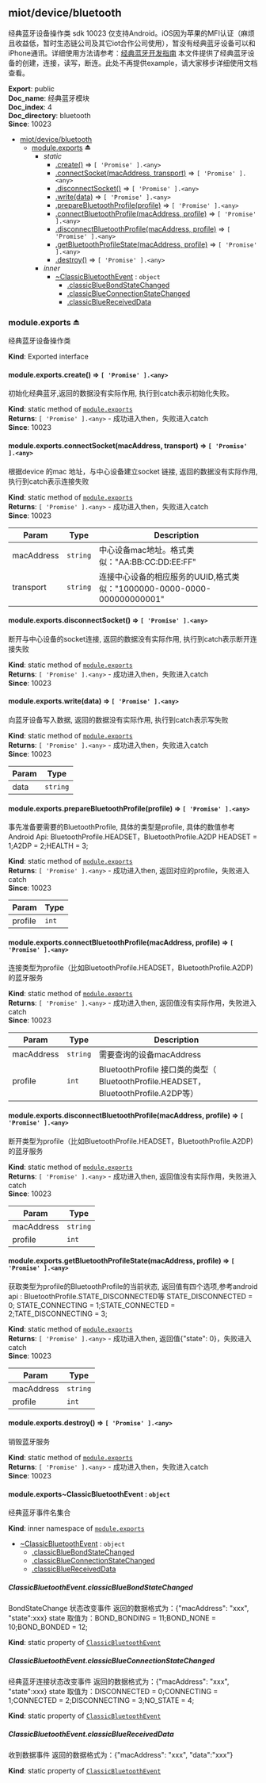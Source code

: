 <a name="module_miot/device/bluetooth"></a>

## miot/device/bluetooth
经典蓝牙设备操作类 sdk 10023  仅支持Android。iOS因为苹果的MFI认证（麻烦且收益低，暂时生态链公司及其它iot合作公司使用），暂没有经典蓝牙设备可以和iPhone通讯。详细使用方法请参考：[经典蓝牙开发指南](https://iot.mi.com/new/doc/app-development/extension-development/device-management/device.html#%E7%BB%8F%E5%85%B8%E8%93%9D%E7%89%99%E5%BC%80%E5%8F%91%E6%8C%87%E5%8D%97)
本文件提供了经典蓝牙设备的创建，连接，读写，断连。此处不再提供example，请大家移步详细使用文档查看。

**Export**: public  
**Doc_name**: 经典蓝牙模块  
**Doc_index**: 4  
**Doc_directory**: bluetooth  
**Since**: 10023  

* [miot/device/bluetooth](#module_miot/device/bluetooth)
    * [module.exports](#exp_module_miot/device/bluetooth--module.exports) ⏏
        * _static_
            * [.create()](#module_miot/device/bluetooth--module.exports.create) ⇒ <code>[ &#x27;Promise&#x27; ].&lt;any&gt;</code>
            * [.connectSocket(macAddress, transport)](#module_miot/device/bluetooth--module.exports.connectSocket) ⇒ <code>[ &#x27;Promise&#x27; ].&lt;any&gt;</code>
            * [.disconnectSocket()](#module_miot/device/bluetooth--module.exports.disconnectSocket) ⇒ <code>[ &#x27;Promise&#x27; ].&lt;any&gt;</code>
            * [.write(data)](#module_miot/device/bluetooth--module.exports.write) ⇒ <code>[ &#x27;Promise&#x27; ].&lt;any&gt;</code>
            * [.prepareBluetoothProfile(profile)](#module_miot/device/bluetooth--module.exports.prepareBluetoothProfile) ⇒ <code>[ &#x27;Promise&#x27; ].&lt;any&gt;</code>
            * [.connectBluetoothProfile(macAddress, profile)](#module_miot/device/bluetooth--module.exports.connectBluetoothProfile) ⇒ <code>[ &#x27;Promise&#x27; ].&lt;any&gt;</code>
            * [.disconnectBluetoothProfile(macAddress, profile)](#module_miot/device/bluetooth--module.exports.disconnectBluetoothProfile) ⇒ <code>[ &#x27;Promise&#x27; ].&lt;any&gt;</code>
            * [.getBluetoothProfileState(macAddress, profile)](#module_miot/device/bluetooth--module.exports.getBluetoothProfileState) ⇒ <code>[ &#x27;Promise&#x27; ].&lt;any&gt;</code>
            * [.destroy()](#module_miot/device/bluetooth--module.exports.destroy) ⇒ <code>[ &#x27;Promise&#x27; ].&lt;any&gt;</code>
        * _inner_
            * [~ClassicBluetoothEvent](#module_miot/device/bluetooth--module.exports..ClassicBluetoothEvent) : <code>object</code>
                * [.classicBlueBondStateChanged](#module_miot/device/bluetooth--module.exports..ClassicBluetoothEvent.classicBlueBondStateChanged)
                * [.classicBlueConnectionStateChanged](#module_miot/device/bluetooth--module.exports..ClassicBluetoothEvent.classicBlueConnectionStateChanged)
                * [.classicBlueReceivedData](#module_miot/device/bluetooth--module.exports..ClassicBluetoothEvent.classicBlueReceivedData)

<a name="exp_module_miot/device/bluetooth--module.exports"></a>

### module.exports ⏏
经典蓝牙设备操作类

**Kind**: Exported interface  
<a name="module_miot/device/bluetooth--module.exports.create"></a>

#### module.exports.create() ⇒ <code>[ &#x27;Promise&#x27; ].&lt;any&gt;</code>
初始化经典蓝牙,返回的数据没有实际作用, 执行到catch表示初始化失败。

**Kind**: static method of [<code>module.exports</code>](#exp_module_miot/device/bluetooth--module.exports)  
**Returns**: <code>[ &#x27;Promise&#x27; ].&lt;any&gt;</code> - 成功进入then，失败进入catch  
**Since**: 10023  
<a name="module_miot/device/bluetooth--module.exports.connectSocket"></a>

#### module.exports.connectSocket(macAddress, transport) ⇒ <code>[ &#x27;Promise&#x27; ].&lt;any&gt;</code>
根据device 的mac 地址，与中心设备建立socket 链接, 返回的数据没有实际作用, 执行到catch表示连接失败

**Kind**: static method of [<code>module.exports</code>](#exp_module_miot/device/bluetooth--module.exports)  
**Returns**: <code>[ &#x27;Promise&#x27; ].&lt;any&gt;</code> - 成功进入then，失败进入catch  
**Since**: 10023  

| Param | Type | Description |
| --- | --- | --- |
| macAddress | <code>string</code> | 中心设备mac地址。格式类似："AA:BB:CC:DD:EE:FF" |
| transport | <code>string</code> | 连接中心设备的相应服务的UUID,格式类似："1000000-0000-0000-000000000001" |

<a name="module_miot/device/bluetooth--module.exports.disconnectSocket"></a>

#### module.exports.disconnectSocket() ⇒ <code>[ &#x27;Promise&#x27; ].&lt;any&gt;</code>
断开与中心设备的socket连接, 返回的数据没有实际作用, 执行到catch表示断开连接失败

**Kind**: static method of [<code>module.exports</code>](#exp_module_miot/device/bluetooth--module.exports)  
**Returns**: <code>[ &#x27;Promise&#x27; ].&lt;any&gt;</code> - 成功进入then，失败进入catch  
**Since**: 10023  
<a name="module_miot/device/bluetooth--module.exports.write"></a>

#### module.exports.write(data) ⇒ <code>[ &#x27;Promise&#x27; ].&lt;any&gt;</code>
向蓝牙设备写入数据, 返回的数据没有实际作用, 执行到catch表示写失败

**Kind**: static method of [<code>module.exports</code>](#exp_module_miot/device/bluetooth--module.exports)  
**Returns**: <code>[ &#x27;Promise&#x27; ].&lt;any&gt;</code> - 成功进入then，失败进入catch  
**Since**: 10023  

| Param | Type |
| --- | --- |
| data | <code>string</code> | 

<a name="module_miot/device/bluetooth--module.exports.prepareBluetoothProfile"></a>

#### module.exports.prepareBluetoothProfile(profile) ⇒ <code>[ &#x27;Promise&#x27; ].&lt;any&gt;</code>
事先准备要需要的BluetoothProfile, 具体的类型是profile, 具体的数值参考Android Api: BluetoothProfile.HEADSET，BluetoothProfile.A2DP
HEADSET = 1;A2DP = 2;HEALTH = 3;

**Kind**: static method of [<code>module.exports</code>](#exp_module_miot/device/bluetooth--module.exports)  
**Returns**: <code>[ &#x27;Promise&#x27; ].&lt;any&gt;</code> - 成功进入then, 返回对应的profile，失败进入catch  
**Since**: 10023  

| Param | Type |
| --- | --- |
| profile | <code>int</code> | 

<a name="module_miot/device/bluetooth--module.exports.connectBluetoothProfile"></a>

#### module.exports.connectBluetoothProfile(macAddress, profile) ⇒ <code>[ &#x27;Promise&#x27; ].&lt;any&gt;</code>
连接类型为profile（比如BluetoothProfile.HEADSET，BluetoothProfile.A2DP) 的蓝牙服务

**Kind**: static method of [<code>module.exports</code>](#exp_module_miot/device/bluetooth--module.exports)  
**Returns**: <code>[ &#x27;Promise&#x27; ].&lt;any&gt;</code> - 成功进入then, 返回值没有实际作用，失败进入catch  
**Since**: 10023  

| Param | Type | Description |
| --- | --- | --- |
| macAddress | <code>string</code> | 需要查询的设备macAddress |
| profile | <code>int</code> | BluetoothProfile 接口类的类型（ BluetoothProfile.HEADSET，BluetoothProfile.A2DP等） |

<a name="module_miot/device/bluetooth--module.exports.disconnectBluetoothProfile"></a>

#### module.exports.disconnectBluetoothProfile(macAddress, profile) ⇒ <code>[ &#x27;Promise&#x27; ].&lt;any&gt;</code>
断开类型为profile（比如BluetoothProfile.HEADSET，BluetoothProfile.A2DP) 的蓝牙服务

**Kind**: static method of [<code>module.exports</code>](#exp_module_miot/device/bluetooth--module.exports)  
**Returns**: <code>[ &#x27;Promise&#x27; ].&lt;any&gt;</code> - 成功进入then, 返回值没有实际作用，失败进入catch  
**Since**: 10023  

| Param | Type |
| --- | --- |
| macAddress | <code>string</code> | 
| profile | <code>int</code> | 

<a name="module_miot/device/bluetooth--module.exports.getBluetoothProfileState"></a>

#### module.exports.getBluetoothProfileState(macAddress, profile) ⇒ <code>[ &#x27;Promise&#x27; ].&lt;any&gt;</code>
获取类型为profile的BluetoothProfile的当前状态, 返回值有四个选项,参考android api : BluetoothProfile.STATE_DISCONNECTED等
STATE_DISCONNECTED = 0; STATE_CONNECTING = 1;STATE_CONNECTED = 2;TATE_DISCONNECTING = 3;

**Kind**: static method of [<code>module.exports</code>](#exp_module_miot/device/bluetooth--module.exports)  
**Returns**: <code>[ &#x27;Promise&#x27; ].&lt;any&gt;</code> - 成功进入then, 返回值{"state": 0}，失败进入catch  
**Since**: 10023  

| Param | Type |
| --- | --- |
| macAddress | <code>string</code> | 
| profile | <code>int</code> | 

<a name="module_miot/device/bluetooth--module.exports.destroy"></a>

#### module.exports.destroy() ⇒ <code>[ &#x27;Promise&#x27; ].&lt;any&gt;</code>
销毁蓝牙服务

**Kind**: static method of [<code>module.exports</code>](#exp_module_miot/device/bluetooth--module.exports)  
**Returns**: <code>[ &#x27;Promise&#x27; ].&lt;any&gt;</code> - 成功进入then，失败进入catch  
**Since**: 10023  
<a name="module_miot/device/bluetooth--module.exports..ClassicBluetoothEvent"></a>

#### module.exports~ClassicBluetoothEvent : <code>object</code>
经典蓝牙事件名集合

**Kind**: inner namespace of [<code>module.exports</code>](#exp_module_miot/device/bluetooth--module.exports)  

* [~ClassicBluetoothEvent](#module_miot/device/bluetooth--module.exports..ClassicBluetoothEvent) : <code>object</code>
    * [.classicBlueBondStateChanged](#module_miot/device/bluetooth--module.exports..ClassicBluetoothEvent.classicBlueBondStateChanged)
    * [.classicBlueConnectionStateChanged](#module_miot/device/bluetooth--module.exports..ClassicBluetoothEvent.classicBlueConnectionStateChanged)
    * [.classicBlueReceivedData](#module_miot/device/bluetooth--module.exports..ClassicBluetoothEvent.classicBlueReceivedData)

<a name="module_miot/device/bluetooth--module.exports..ClassicBluetoothEvent.classicBlueBondStateChanged"></a>

##### ClassicBluetoothEvent.classicBlueBondStateChanged
BondStateChange 状态改变事件
返回的数据格式为：{"macAddress": "xxx", "state":xxx}
state 取值为：BOND_BONDING = 11;BOND_NONE = 10;BOND_BONDED = 12;

**Kind**: static property of [<code>ClassicBluetoothEvent</code>](#module_miot/device/bluetooth--module.exports..ClassicBluetoothEvent)  
<a name="module_miot/device/bluetooth--module.exports..ClassicBluetoothEvent.classicBlueConnectionStateChanged"></a>

##### ClassicBluetoothEvent.classicBlueConnectionStateChanged
经典蓝牙连接状态改变事件
返回的数据格式为：{"macAddress": "xxx", "state":xxx}
state 取值为：DISCONNECTED = 0;CONNECTING = 1;CONNECTED = 2;DISCONNECTING = 3;NO_STATE = 4;

**Kind**: static property of [<code>ClassicBluetoothEvent</code>](#module_miot/device/bluetooth--module.exports..ClassicBluetoothEvent)  
<a name="module_miot/device/bluetooth--module.exports..ClassicBluetoothEvent.classicBlueReceivedData"></a>

##### ClassicBluetoothEvent.classicBlueReceivedData
收到数据事件
返回的数据格式为：{"macAddress": "xxx", "data":"xxx"}

**Kind**: static property of [<code>ClassicBluetoothEvent</code>](#module_miot/device/bluetooth--module.exports..ClassicBluetoothEvent)  
